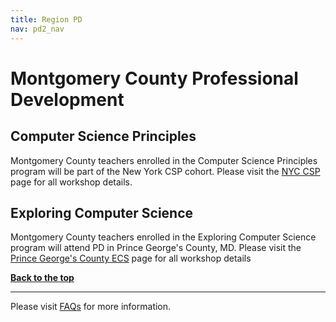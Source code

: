 ```yaml
---
title: Region PD
nav: pd2_nav
---
```

<a id="top"></a>

# Montgomery County Professional Development

## Computer Science Principles

Montgomery County teachers enrolled in the Computer Science Principles program will be part of the New York CSP cohort. Please visit the [NYC CSP](/educate/pd/15-16/nyc#csp) page for all  workshop details.

## Exploring Computer Science

Montgomery County teachers enrolled in the Exploring Computer Science program will attend PD in Prince George's County, MD. Please visit the [Prince George's County ECS](/educate/pd/15-16/pg) page for all  workshop details

[**Back to the top**](#top)


----------
Please visit [FAQs](/educate/pd/15-16/faq) for more information.

<br />
<br />
